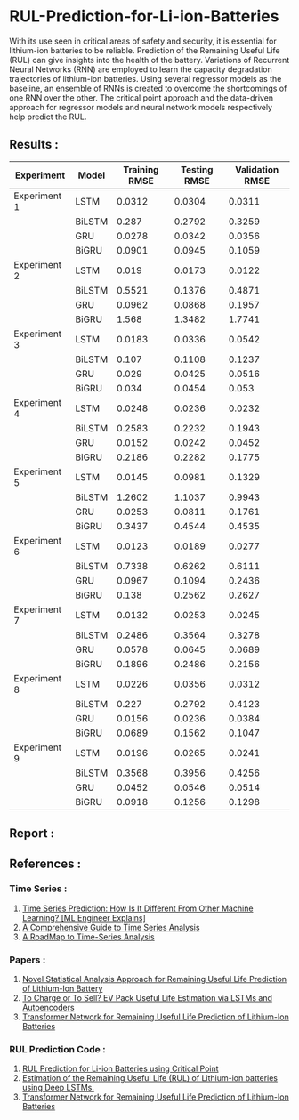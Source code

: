 # RUL-Prediction-for-Li-ion-Batteries
With its use seen in critical areas of safety and security, it is essential for lithium-ion batteries to be reliable. Prediction of the Remaining Useful Life (RUL) can give insights into the health of the battery. Variations of Recurrent Neural Networks (RNN) are employed to learn the capacity degradation trajectories of lithium-ion batteries. Using several regressor models as the baseline, an ensemble of RNNs is created to overcome the shortcomings of one RNN over the other. The critical point approach and the data-driven approach for regressor models and neural network models respectively help predict the RUL. 

## Results :
<table class="tableizer-table">
<thead><tr class="tableizer-firstrow"><th>Experiment</th><th>Model</th><th>Training RMSE</th><th>Testing RMSE</th><th>Validation RMSE</th></tr></thead><tbody>
 <tr><td>Experiment 1</td><td>LSTM</td><td>0.0312</td><td>0.0304</td><td>0.0311</td></tr>
 <tr><td>&nbsp;</td><td>BiLSTM</td><td>0.287</td><td>0.2792</td><td>0.3259</td></tr>
 <tr><td>&nbsp;</td><td>GRU</td><td>0.0278</td><td>0.0342</td><td>0.0356</td></tr>
 <tr><td>&nbsp;</td><td>BiGRU</td><td>0.0901</td><td>0.0945</td><td>0.1059</td></tr>
 <tr><td>Experiment 2</td><td>LSTM</td><td>0.019</td><td>0.0173</td><td>0.0122</td></tr>
 <tr><td>&nbsp;</td><td>BiLSTM</td><td>0.5521</td><td>0.1376</td><td>0.4871</td></tr>
 <tr><td>&nbsp;</td><td>GRU</td><td>0.0962</td><td>0.0868</td><td>0.1957</td></tr>
 <tr><td>&nbsp;</td><td>BiGRU</td><td>1.568</td><td>1.3482</td><td>1.7741</td></tr>
 <tr><td>Experiment 3</td><td>LSTM</td><td>0.0183</td><td>0.0336</td><td>0.0542</td></tr>
 <tr><td>&nbsp;</td><td>BiLSTM</td><td>0.107</td><td>0.1108</td><td>0.1237</td></tr>
 <tr><td>&nbsp;</td><td>GRU</td><td>0.029</td><td>0.0425</td><td>0.0516</td></tr>
 <tr><td>&nbsp;</td><td>BiGRU</td><td>0.034</td><td>0.0454</td><td>0.053</td></tr>
 <tr><td>Experiment 4</td><td>LSTM</td><td>0.0248</td><td>0.0236</td><td>0.0232</td></tr>
 <tr><td>&nbsp;</td><td>BiLSTM</td><td>0.2583</td><td>0.2232</td><td>0.1943</td></tr>
 <tr><td>&nbsp;</td><td>GRU</td><td>0.0152</td><td>0.0242</td><td>0.0452</td></tr>
 <tr><td>&nbsp;</td><td>BiGRU</td><td>0.2186</td><td>0.2282</td><td>0.1775</td></tr>
 <tr><td>Experiment 5</td><td>LSTM</td><td>0.0145</td><td>0.0981</td><td>0.1329</td></tr>
 <tr><td>&nbsp;</td><td>BiLSTM</td><td>1.2602</td><td>1.1037</td><td>0.9943</td></tr>
 <tr><td>&nbsp;</td><td>GRU</td><td>0.0253</td><td>0.0811</td><td>0.1761</td></tr>
 <tr><td>&nbsp;</td><td>BiGRU</td><td>0.3437</td><td>0.4544</td><td>0.4535</td></tr>
 <tr><td>Experiment 6</td><td>LSTM</td><td>0.0123</td><td>0.0189</td><td>0.0277</td></tr>
 <tr><td>&nbsp;</td><td>BiLSTM</td><td>0.7338</td><td>0.6262</td><td>0.6111</td></tr>
 <tr><td>&nbsp;</td><td>GRU</td><td>0.0967</td><td>0.1094</td><td>0.2436</td></tr>
 <tr><td>&nbsp;</td><td>BiGRU</td><td>0.138</td><td>0.2562</td><td>0.2627</td></tr>
 <tr><td>Experiment 7</td><td>LSTM</td><td>0.0132</td><td>0.0253</td><td>0.0245</td></tr>
 <tr><td>&nbsp;</td><td>BiLSTM</td><td>0.2486</td><td>0.3564</td><td>0.3278</td></tr>
 <tr><td>&nbsp;</td><td>GRU</td><td>0.0578</td><td>0.0645</td><td>0.0689</td></tr>
 <tr><td>&nbsp;</td><td>BiGRU</td><td>0.1896</td><td>0.2486</td><td>0.2156</td></tr>
 <tr><td>Experiment 8</td><td>LSTM</td><td>0.0226</td><td>0.0356</td><td>0.0312</td></tr>
 <tr><td>&nbsp;</td><td>BiLSTM</td><td>0.227</td><td>0.2792</td><td>0.4123</td></tr>
 <tr><td>&nbsp;</td><td>GRU</td><td>0.0156</td><td>0.0236</td><td>0.0384</td></tr>
 <tr><td>&nbsp;</td><td>BiGRU</td><td>0.0689</td><td>0.1562</td><td>0.1047</td></tr>
 <tr><td>Experiment 9</td><td>LSTM</td><td>0.0196</td><td>0.0265</td><td>0.0241</td></tr>
 <tr><td>&nbsp;</td><td>BiLSTM</td><td>0.3568</td><td>0.3956</td><td>0.4256</td></tr>
 <tr><td>&nbsp;</td><td>GRU</td><td>0.0452</td><td>0.0546</td><td>0.0514</td></tr>
 <tr><td>&nbsp;</td><td>BiGRU</td><td>0.0918</td><td>0.1256</td><td>0.1298</td></tr>
</tbody></table>

## Report :

## References :
### Time Series :
1. [Time Series Prediction: How Is It Different From Other Machine Learning? [ML Engineer Explains] ](https://neptune.ai/blog/time-series-prediction-vs-machine-learning)
2. [A Comprehensive Guide to Time Series Analysis](https://www.analyticsvidhya.com/blog/2021/10/a-comprehensive-guide-to-time-series-analysis/)
3. [A RoadMap to Time-Series Analysis](https://medium.com/featurepreneur/a-roadmap-for-time-series-analysis-3faf49b2126)

### Papers :
1. [Novel Statistical Analysis Approach for Remaining Useful Life Prediction of Lithium-Ion Battery](https://ieeexplore.ieee.org/document/9579982)
2. [To Charge or To Sell? EV Pack Useful Life Estimation via LSTMs and Autoencoders](https://arxiv.org/abs/2110.03585)
3. [Transformer Network for Remaining Useful Life Prediction of Lithium-Ion Batteries](https://ieeexplore.ieee.org/stamp/stamp.jsp?tp=&arnumber=9714323)


### RUL Prediction Code :
1. [RUL Prediction for Li-ion Batteries using Critical Point](https://github.com/yash0530/RUL-Prediction-for-Li-ion-Batteries)
2. [Estimation of the Remaining Useful Life (RUL) of Lithium-ion batteries using Deep LSTMs.](https://github.com/MichaelBosello/battery-rul-estimation)
3. [Transformer Network for Remaining Useful Life Prediction of Lithium-Ion Batteries](https://github.com/XiuzeZhou/RUL)
